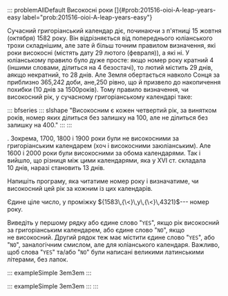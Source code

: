 ::: problemAllDefault
Високосні роки []{#prob:201516-oioi-A-leap-years-easy
label="prob:201516-oioi-A-leap-years-easy"}

Сучасний григоріанський календар діє, починаючи з п'ятниці 15 жовтня
(октября) 1582 року. Він відрізняється від попереднього юліанського
трохи складнішим, але зате й більш точним правилом визначення, які роки
високосні (містять дату 29 лютого (февраля)), а які ні. У юліанському
правило було дуже просте: якщо номер року кратний 4 (іншими словами,
ділиться на 4 безостачі), то лютий містить 29 днів, аякщо некратний, то
28 днів. Але Земля обертається навколо Сонця за приблизно 365,242 доби,
ане,250 рівно, що й призвело до накопичення похибки (10 днів за
1500років). Тому правило визначення, чи високосний рік, у сучасному
григоріанському календарі таке:

::: bfseries
::: slshape
"Високосним є кожен четвертий рік, за винятком років, номер яких
ділиться без залишку на 100, але не ділиться без залишку на 400."
:::
:::

. Зокрема, 1700, 1800 і 1900 роки були не високосними за григоріанським
календарем (хоч і високосними заюліанським). Але 1600 і 2000 роки були
високосними за обома календарями. Так і вийшло, що різниця між цими
календарями, яка у XVI ст. складала 10 днів, наразі становить 13 днів.

Напишіть програму, яка читатиме номер року і визначатиме, чи високосний
цей рік за кожним із цих календарів.

Єдине ціле число, у проміжку ${1583\,{\<}\,y\,{\<}\,4321}$--- номер
року.

Виведіть у першому рядку або єдине слово "`YES`", якщо рік високосний за
григоріанським календарем, або єдине слово "`NO`", якщо не високосний.
Другий рядок теж має містити єдине слово "`YES`", або "`NO`",
заналогічним смислом, але для юліанського календаря. Важливо, щоб слова
"`YES`" та/або "`NO`" були написані великими латинськими літерами, без
лапок.

::: exampleSimple
3em3em
:::

::: exampleSimple
3em3em
:::
:::
